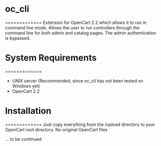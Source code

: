 # oc_cli
=============
Extension for OpenCart 2.2 which allows it to run in command line mode. Allows the user to run controllers through the command line for both admin and catalog pages. The admin authentication is bypassed.

# System Requirements
=============
- UNIX server (Recommended, since oc_cli has not been tested on Windows yet)
- OpenCart 2.2

# Installation
=============
Just copy everything from the /upload directory to your OpenCart root directory. No original OpenCart files

... to be continued
